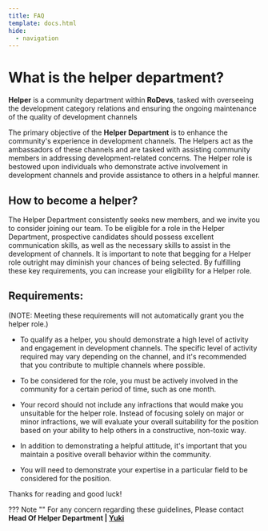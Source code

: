```yaml
---
title: FAQ
template: docs.html
hide:
  - navigation
---
```



# What is the helper department?
**Helper** is a community department within **RoDevs**, tasked with overseeing the development category relations and ensuring the ongoing maintenance of the quality of development channels

The primary objective of the **Helper Department** is to enhance the community's experience in development channels. The Helpers act as the ambassadors of these channels and are tasked with assisting community members in addressing development-related concerns. The Helper role is bestowed upon individuals who demonstrate active involvement in development channels and provide assistance to others in a helpful manner.

## How to become a helper?
The Helper Department consistently seeks new members, and we invite you to consider joining our team. To be eligible for a role in the Helper Department, prospective candidates should possess excellent communication skills, as well as the necessary skills to assist in the development of channels. It is important to note that begging for a Helper role outright may diminish your chances of being selected. By fulfilling these key requirements, you can increase your eligibility for a Helper role.

## Requirements: 
(NOTE: Meeting these requirements will not automatically grant you the helper role.)

* To qualify as a helper, you should demonstrate a high level of activity and engagement in development channels. The specific level of activity required may vary depending on the channel, and it's recommended that you contribute to multiple channels where possible.

* To be considered for the role, you must be actively involved in the community for a certain period of time, such as one month.

* Your record should not include any infractions that would make you unsuitable for the helper role. Instead of focusing solely on major or minor infractions, we will evaluate your overall suitability for the position based on your ability to help others in a constructive, non-toxic way.

* In addition to demonstrating a helpful attitude, it's important that you maintain a positive overall behavior within the community.

* You will need to demonstrate your expertise in a particular field to be considered for the position.

Thanks for reading and good luck!

??? Note ""
    For any concern regarding these guidelines, Please contact **Head Of Helper Department | [Yuki](https://discord.com/channels/@me/1026558044416524300)**


